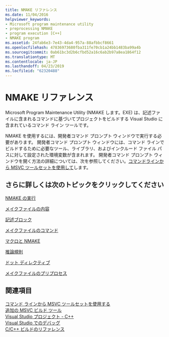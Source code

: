 ```yaml
---
title: NMAKE リファレンス
ms.date: 11/04/2016
helpviewer_keywords:
- Microsoft program maintenance utility
- preprocessing NMAKE
- program execution [C++]
- NMAKE program
ms.assetid: 24fab6e3-7e43-4da4-957a-88afbbcf8661
ms.openlocfilehash: 47836973680fba311fe70cb1a24bb1483ba99a4b
ms.sourcegitcommit: 0ab61bc3d2b6cfbd52a16c6ab2b97a8ea1864f12
ms.translationtype: MT
ms.contentlocale: ja-JP
ms.lasthandoff: 04/23/2019
ms.locfileid: "62320488"
---
```

# <a name="nmake-reference"></a>NMAKE リファレンス

Microsoft Program Maintenance Utility (NMAKE します。EXE) は、記述ファイルに含まれるコマンドに基づいてプロジェクトをビルドする Visual Studio に含まれているコマンド ライン ツールです。

NMAKE を使用するには、開発者コマンド プロンプト ウィンドウで実行する必要があります。 開発者コマンド プロンプト ウィンドウには、コマンド ラインでビルドするために必要なツール、ライブラリ、およびインクルード ファイル パスに対して設定された環境変数が含まれます。 開発者コマンド プロンプト ウィンドウを開く方法の詳細については、次を参照してください。[コマンドラインから MSVC ツールセットを使用して](../building-on-the-command-line.md)します。

## <a name="what-do-you-want-to-know-more-about"></a>さらに詳しくは次のトピックをクリックしてください

[NMAKE の実行](running-nmake.md)

[メイクファイルの内容](contents-of-a-makefile.md)

[記述ブロック](description-blocks.md)

[メイクファイルのコマンド](commands-in-a-makefile.md)

[マクロと NMAKE](macros-and-nmake.md)

[推論規則](inference-rules.md)

[ドット ディレクティブ](dot-directives.md)

[メイクファイルのプリプロセス](makefile-preprocessing.md)

## <a name="see-also"></a>関連項目

[コマンド ラインから MSVC ツールセットを使用する](../building-on-the-command-line.md)<br/>
[追加の MSVC ビルド ツール](c-cpp-build-tools.md)<br/>
[Visual Studio プロジェクト - C++](../creating-and-managing-visual-cpp-projects.md)<br/>
[Visual Studio でのデバッグ](/visualstudio/debugger/debugging-in-visual-studio)<br/>
[C/C++ ビルドのリファレンス](c-cpp-building-reference.md)
